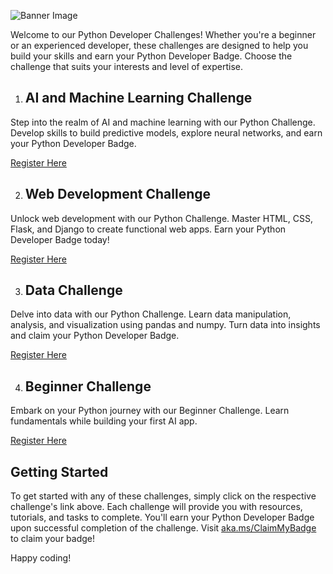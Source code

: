 ![Banner Image](https://devblogs.microsoft.com/python/wp-content/uploads/sites/12/2023/09/python-day-resize.png)

Welcome to our Python Developer Challenges! Whether you're a beginner or an experienced developer, these challenges are designed to help you build your skills and earn your Python Developer Badge. Choose the challenge that suits your interests and level of expertise.

1. ## AI and Machine Learning Challenge

Step into the realm of AI and machine learning with our Python Challenge. Develop skills to build predictive models, explore neural networks, and earn your Python Developer Badge.

[Register Here](https://cloudskillschallenge.docs.microsoft.com/CSC/Challenge?challenge=55aad16a-33b6-4b73-9b86-8e5d68ddab09)

2. ## Web Development Challenge

Unlock web development with our Python Challenge. Master HTML, CSS, Flask, and Django to create functional web apps. Earn your Python Developer Badge today!

[Register Here](https://cloudskillschallenge.docs.microsoft.com/CSC/Challenge?challenge=580295dc-94d9-4f2f-88e9-192996505319)

3. ## Data Challenge

Delve into data with our Python Challenge. Learn data manipulation, analysis, and visualization using pandas and numpy. Turn data into insights and claim your Python Developer Badge.

[Register Here](https://cloudskillschallenge.docs.microsoft.com/CSC/Challenge?challenge=b314dff1-0807-4c34-8bd4-c273e016ac65)

4. ## Beginner Challenge

Embark on your Python journey with our Beginner Challenge. Learn fundamentals while building your first AI app. 

[Register Here](https://cloudskillschallenge.docs.microsoft.com/CSC/Challenge?challenge=5903b15e-729a-4968-9061-2e7d8284ef82)

## Getting Started

To get started with any of these challenges, simply click on the respective challenge's link above. Each challenge will provide you with resources, tutorials, and tasks to complete. You'll earn your Python Developer Badge upon successful completion of the challenge. Visit [aka.ms/ClaimMyBadge](https://aka.ms/ClaimMyBadge) to claim your badge!

Happy coding!
